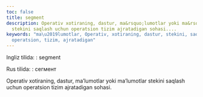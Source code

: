 ```yaml
---
toc: false
title: segment
description: Operativ xotiraning, dastur, ma&rsquo;lumotlar yoki ma&rsquo;lumotlar
  stekini saqlash uchun operatsion tizim ajratadigan sohasi....
keywords: "ma\u2019lumotlar, Operativ, xotiraning, dastur, stekini, saqlash, uchun,
  operatsion, tizim, ajratadigan"
---
```


Ingliz tilida:
:   segment

Rus tilida:
:   сегмент

Operativ xotiraning, dastur, ma’lumotlar yoki ma’lumotlar stekini saqlash uchun operatsion tizim ajratadigan sohasi.